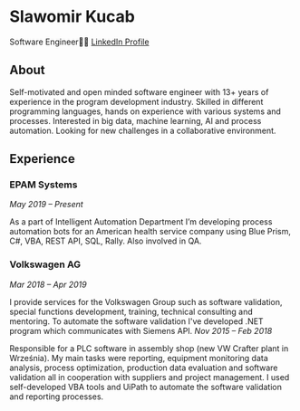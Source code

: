 # Slawomir Kucab
Software Engineer:man_technologist:
[LinkedIn Profile](https://pl.linkedin.com/in/skucab)
## About
Self-motivated and open minded software engineer with 13+ years of experience in the program development industry. Skilled in different programming languages, hands on experience with various systems and processes. Interested in big data, machine learning, AI and process automation. Looking for new challenges in a collaborative environment.
## Experience
### EPAM Systems
_May 2019 – Present_

As a part of Intelligent Automation Department I’m developing process automation bots for an American health service company using Blue Prism, C#, VBA, REST API, SQL, Rally. Also involved in QA.
### Volkswagen AG
_Mar 2018 – Apr 2019_

I provide services for the Volkswagen Group such as software validation, special functions development, training, technical consulting and mentoring. To automate the software validation I've developed .NET program which communicates with Siemens API.
_Nov 2015 – Feb 2018_

Responsible for a PLC software in assembly shop (new VW Crafter plant in Września). My main tasks were reporting, equipment monitoring data analysis, process optimization, production data evaluation and software validation all in cooperation with suppliers and project management. I used self-developed VBA tools and UiPath to automate the software validation and reporting processes.
